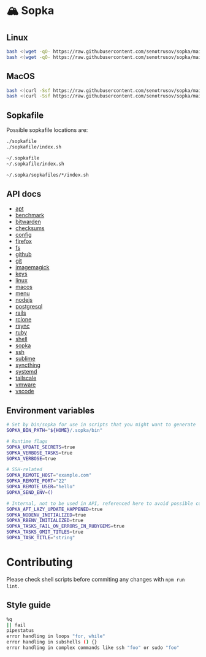 # 🏔️ Sopka

## Linux

```sh
bash <(wget -qO- https://raw.githubusercontent.com/senotrusov/sopka/main/deploy.sh) [user/repo] [function-name [function-arguments]]
bash <(wget -qO- https://raw.githubusercontent.com/senotrusov/sopka/main/deploy.sh) -- [function-name [function-arguments]]
```

## MacOS

```sh
bash <(curl -Ssf https://raw.githubusercontent.com/senotrusov/sopka/main/deploy.sh) [user/repo] [function-name [function-arguments]]
bash <(curl -Ssf https://raw.githubusercontent.com/senotrusov/sopka/main/deploy.sh) -- [function-name [function-arguments]]
```

## Sopkafile

Possible sopkafile locations are:

```sh
./sopkafile
./sopkafile/index.sh

~/.sopkafile
~/.sopkafile/index.sh

~/.sopka/sopkafiles/*/index.sh
```

## API docs

* [apt](docs/lib/apt.md)
* [benchmark](docs/lib/benchmark.md)
* [bitwarden](docs/lib/bitwarden.md)
* [checksums](docs/lib/checksums.md)
* [config](docs/lib/config.md)
* [firefox](docs/lib/firefox.md)
* [fs](docs/lib/fs.md)
* [github](docs/lib/github.md)
* [git](docs/lib/git.md)
* [imagemagick](docs/lib/imagemagick.md)
* [keys](docs/lib/keys.md)
* [linux](docs/lib/linux.md)
* [macos](docs/lib/macos.md)
* [menu](docs/lib/menu.md)
* [nodejs](docs/lib/nodejs.md)
* [postgresql](docs/lib/postgresql.md)
* [rails](docs/lib/rails.md)
* [rclone](docs/lib/rclone.md)
* [rsync](docs/lib/rsync.md)
* [ruby](docs/lib/ruby.md)
* [shell](docs/lib/shell.md)
* [sopka](docs/lib/sopka.md)
* [ssh](docs/lib/ssh.md)
* [sublime](docs/lib/sublime.md)
* [syncthing](docs/lib/syncthing.md)
* [systemd](docs/lib/systemd.md)
* [tailscale](docs/lib/tailscale.md)
* [vmware](docs/lib/vmware.md)
* [vscode](docs/lib/vscode.md)

## Environment variables

```sh
# Set by bin/sopka for use in scripts that you might want to generate
SOPKA_BIN_PATH="${HOME}/.sopka/bin"

# Runtime flags
SOPKA_UPDATE_SECRETS=true
SOPKA_VERBOSE_TASKS=true
SOPKA_VERBOSE=true

# SSH-related
SOPKA_REMOTE_HOST="example.com"
SOPKA_REMOTE_PORT="22"
SOPKA_REMOTE_USER="hello"
SOPKA_SEND_ENV=()

# Internal, not to be used in API, referenced here to avoid possible conflicts
SOPKA_APT_LAZY_UPDATE_HAPPENED=true
SOPKA_NODENV_INITIALIZED=true
SOPKA_RBENV_INITIALIZED=true
SOPKA_TASKS_FAIL_ON_ERRORS_IN_RUBYGEMS=true
SOPKA_TASKS_OMIT_TITLES=true
SOPKA_TASK_TITLE="string"
```

# Contributing

Please check shell scripts before commiting any changes with `npm run lint`.

## Style guide

```sh
%q
|| fail
pipestatus
error handling in loops "for, while"
error handling in subshells () {}
error handling in complex commands like ssh "foo" or sudo "foo"
```
